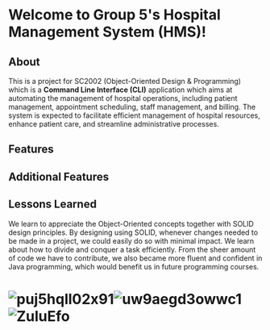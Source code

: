 # Welcome to Group 5's Hospital Management System (HMS)!
## About
This is a project for SC2002 (Object-Oriented Design & Programming) which is a **Command Line Interface (CLI)** application which aims at automating the management of hospital operations, including patient management, appointment scheduling, staff management, and billing. The system is expected to facilitate efficient management of hospital resources, enhance patient care, and streamline administrative processes.
## Features

## Additional Features

## Lessons Learned
We learn to appreciate the Object-Oriented concepts together with SOLID design principles. By designing using SOLID, whenever changes needed to be made in a project, we could easily do so with minimal impact. We learn about how to divide and conquer a task efficiently. From the sheer amount of code we have to contribute, we also became more fluent and confident in Java programming, which would benefit us in future programming courses.
# ![puj5hqll02x91](https://github.com/user-attachments/assets/8f04e5bc-21b4-498c-a2da-37a2d23e2f43)![uw9aegd3owwc1](https://github.com/user-attachments/assets/982b8513-a3cf-40d7-b30d-9264131f667e)![ZuluEfo](https://github.com/user-attachments/assets/c2d97e90-0dea-4196-bedd-78d46c2fa5fe)
